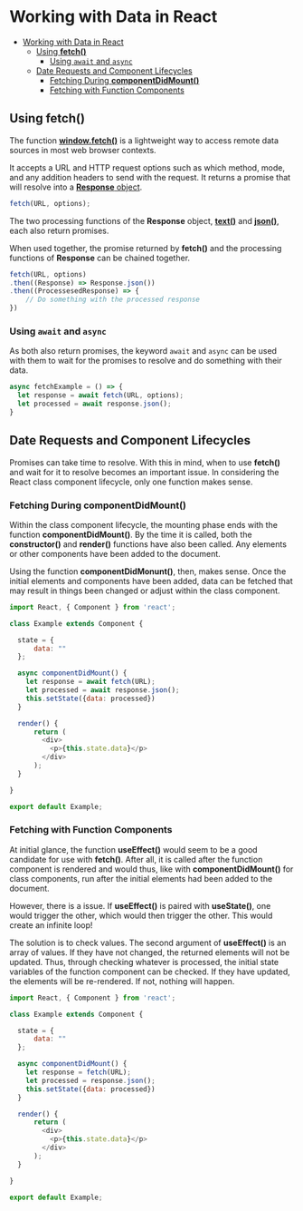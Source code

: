 # Working with Data in React

- [Working with Data in React](#working-with-data-in-react)
  - [Using **fetch()**](#using-fetch)
    - [Using `await` and `async`](#using-await-and-async)
  - [Date Requests and Component Lifecycles](#date-requests-and-component-lifecycles)
    - [Fetching During **componentDidMount()**](#fetching-during-componentdidmount)
    - [Fetching with Function Components](#fetching-with-function-components)

## Using **fetch()**

The function [**window.fetch()**](https://developer.mozilla.org/en-US/docs/Web/API/Fetch_API) is a lightweight way to access remote data sources in most web browser contexts.

It accepts a URL and HTTP request options such as which method, mode, and any addition headers to send with the request. It returns a promise that will resolve into a [**Response** object](https://developer.mozilla.org/en-US/docs/Web/API/Response).

```javascript
fetch(URL, options);
```

The two processing functions of the **Response** object, [**text()**](https://developer.mozilla.org/en-US/docs/Web/API/Body/text) and [**json()**](https://developer.mozilla.org/en-US/docs/Web/API/Body/json), each also return promises.

When used together, the promise returned by **fetch()** and the processing functions of **Response** can be chained together.

```javascript
fetch(URL, options)
.then((Response) => Response.json())
.then((ProcessesedResponse) => {
    // Do something with the processed response
})
```

### Using `await` and `async`

As both also return promises, the keyword `await` and `async` can be used with them to wait for the promises to resolve and do something with their data.

```javascript
async fetchExample = () => {
  let response = await fetch(URL, options);
  let processed = await response.json();
}
```

## Date Requests and Component Lifecycles

Promises can take time to resolve. With this in mind, when to use **fetch()** and wait for it to resolve becomes an important issue. In considering the React class component lifecycle, only one function makes sense.

### Fetching During **componentDidMount()**

Within the class component lifecycle, the mounting phase ends with the function **componentDidMount()**. By the time it is called, both the **constructor()** and **render()** functions have also been called. Any elements or other components have been added to the document.

Using the function **componentDidMonunt()**, then, makes sense. Once the initial elements and components have been added, data can be fetched that may result in things been changed or adjust within the class component.

```javascript
import React, { Component } from 'react';

class Example extends Component {

  state = {
      data: ""
  };

  async componentDidMount() {
    let response = await fetch(URL);
    let processed = await response.json();
    this.setState({data: processed})
  }

  render() {
      return (
        <div>
          <p>{this.state.data}</p>
        </div>
      );
  }

}

export default Example;
```

### Fetching with Function Components

At initial glance, the function **useEffect()** would seem to be a good candidate for use with **fetch()**. After all, it is called after the function component is rendered and would thus, like with **componentDidMount()** for class components, run after the initial elements had been added to the document.

However, there is a issue. If **useEffect()** is paired with **useState()**, one would trigger the other, which would then trigger the other. This would create an infinite loop!

The solution is to check values. The second argument of **useEffect()** is an array of values. If they have not changed, the returned elements will not be updated. Thus, through checking whatever is processed, the initial state variables of the function component can be checked. If they have updated, the elements will be re-rendered. If not, nothing will happen.

```javascript
import React, { Component } from 'react';

class Example extends Component {

  state = {
      data: ""
  };

  async componentDidMount() {
    let response = fetch(URL);
    let processed = response.json();
    this.setState({data: processed})
  }

  render() {
      return (
        <div>
          <p>{this.state.data}</p>
        </div>
      );
  }

}

export default Example;
```
